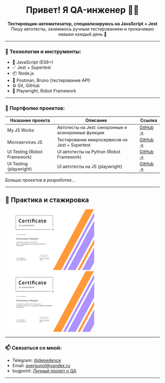 <h1 align="center">Привет! Я QA-инженер 👨‍💻</h1>

<p align="center">
  <b>Тестировщик-автоматизатор, специализируюсь на JavaScript + Jest</b><br>
  Пишу автотесты, занимаюсь ручным тестированием и прокачиваю навыки каждый день 🚀
</p>

---

### 🧰 Технологии и инструменты:

- 📌 JavaScript (ES6+)
- ✅ Jest + Supertest
- 📦 Node.js
- 📄 Postman, Bruno (тестирование API)
- ⚙️ Git, GitHub
- 🧪 Playwright, Robot Framework

---

### 📂 Портфолио проектов:

| Название проекта             | Описание                                               | Ссылка                                                                     |
|-----------------------------|--------------------------------------------------------|-----------------------------------------------------------------------------|
| My JS Works                 | Автотесты на Jest: синхронные и асинхронные функции    | [GitHub →](https://github.com/depedence/my-js-works)                        |
| Microservices JS            | Тестирование микросервисов на Jest + Supertest         | [GitHub →](https://github.com/depedence/microservices-js)                   |
| UI Testing (Robot Framework)| UI автотесты на Python (Robot Framework)               | [GitHub →](https://github.com/depedence/Portfolio)                          |
| UI Testing (playwright)     | UI автотесты на JS (playwright)                        | [GitHub →](https://github.com/depedence/UI-playwright)                      |

_Больше проектов в разработке..._

---

## 📜 Практика и стажировка

<img src="/certificate-2.jpg" width="280px" hspace="10px" alt="Сертификат об окончании стажировки»">  <img src="/certificate-1.jpg" width="280px" hspace="10px" alt="Сертификат об окончании стажировки»">

---

### 📫 Связаться со мной:

- Telegram: [@depedence](https://t.me/depedence)
- Email: avergunol@yandex.ru
- bugpoint: [Личный проект о QA](https://t.me/bugpointqa)

---

